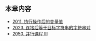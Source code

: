 ## 本章内容

- [2011. 执行操作后的变量值](https://github.com/ITCharge/AlgoNote/tree/main/docs/solutions/2000-2099/final-value-of-variable-after-performing-operations.md)
- [2023. 连接后等于目标字符串的字符串对](https://github.com/ITCharge/AlgoNote/tree/main/docs/solutions/2000-2099/number-of-pairs-of-strings-with-concatenation-equal-to-target.md)
- [2050. 并行课程 III](https://github.com/ITCharge/AlgoNote/tree/main/docs/solutions/2000-2099/parallel-courses-iii.md)
